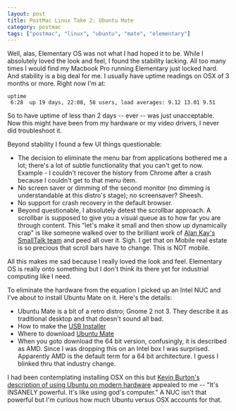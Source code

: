 ```yaml
---
layout: post
title: PostMac Linux Take 2: Ubuntu Mate
category: postmac
tags: ["postmac", "linux", "ubuntu", "mate", "elementary"]
---
```

Well, alas, Elementary OS was not what I had hoped it to be.  While I absolutely loved the look and feel, I found the stability lacking.  All too many times I would find my Macbook Pro running Elementary just locked hard.  And stability is a big deal for me.  I usually have uptime readings on OSX of 3 months or more.  Right now I'm at:

    uptime
     6:28  up 19 days, 22:08, 58 users, load averages: 9.12 13.01 9.51
 
So to have uptime of less than 2 days -- ever -- was just unacceptable.  Now this might have been from my hardware or my video drivers, I never did troubleshoot it.  

Beyond stability I found a few UI things questionable:

* The decision to eliminate the menu bar from applications bothered me a lot; there's a lot of subtle functionality that you can't get to now.  Example - I couldn't recover the history from Chrome after a crash because I couldn't get to that menu item.
* No screen saver or dimming of the second monitor (no dimming is understandable at this distro's stage); no screensaver?  Sheesh.
* No support for crash recovery in the default browser.
* Beyond questionable, I absolutely detest the scrollbar approach.  A scrollbar is supposed to give you a visual queue as to how far you are through content.  This "let's make it small and then show up dynamically crap" is like someone walked over to the brilliant work of [Alan Kay's SmallTalk team](https://en.wikipedia.org/wiki/Scrollbar#History_and_Progression) and peed all over it.  Sigh.  I get that on Mobile real estate is so precious that scroll bars have to change.  This is NOT mobile.

All this makes me sad because I really loved the look and feel.  Elementary OS is really onto something but I don't think its there yet for industrial computing like I need.

To eliminate the hardware from the equation I picked up an Intel NUC and I've about to install Ubuntu Mate on it.  Here's the details:

* Ubuntu Mate is a bit of a retro distro; Gnome 2 not 3.  They describe it as traditional desktop and that doesn't sound all bad.
* How to make the [USB Installer](https://computers.tutsplus.com/tutorials/how-to-create-a-bootable-ubuntu-usb-drive-for-pc-on-a-mac--cms-21187)
* Where to download [Ubuntu Mate](https://ubuntu-mate.org/download/)
* When you goto download the 64 bit version, confusingly, it is described as AMD.  Since I was dropping this on an Intel box I was surprised.  Apparently AMD is the default term for a 64 bit architecture.  I guess I blinked thru that industry change.  

I had been contemplating installing OSX on this but [Kevin Burton's description of using Ubuntu on modern hardware](http://www.tbray.org/ongoing/When/201x/2016/10/29/Post-Mac#c1477858058.300020) appealed to me -- "It's INSANELY powerful. It's like using god's computer."  A NUC isn't that powerful but I'm curious how much Ubuntu versus OSX accounts for that.

